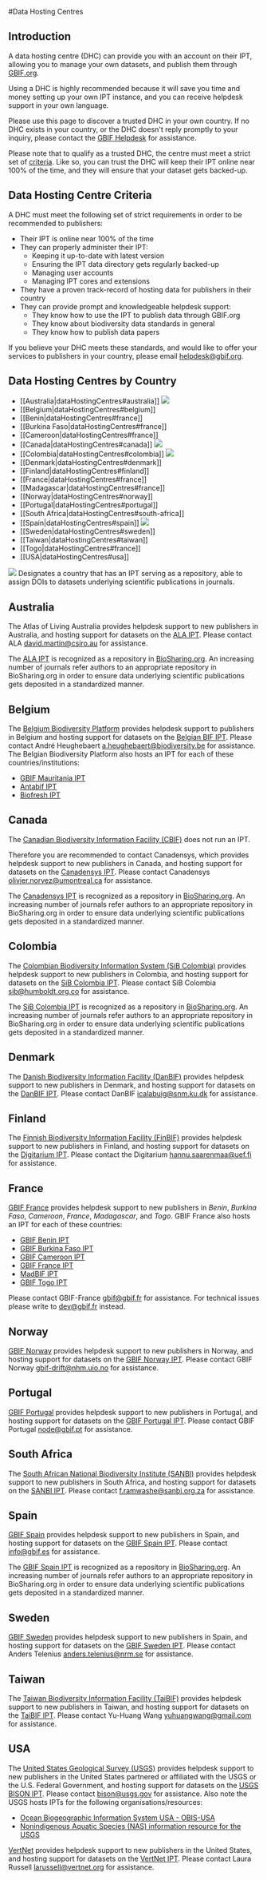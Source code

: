 #Data Hosting Centres

## Introduction

A data hosting centre (DHC) can provide you with an account on their IPT, allowing you to manage your own datasets, and publish them through [GBIF.org](http://www.gbif.org).

Using a DHC is highly recommended because it will save you time and money setting up your own IPT instance, and you can receive helpdesk support in your own language. 

Please use this page to discover a trusted DHC in your own country. If no DHC exists in your country, or the DHC doesn't reply promptly to your inquiry, please contact the [GBIF Helpdesk](helpdesk@gbif.org) for assistance.  

Please note that to qualify as a trusted DHC, the centre must meet a strict set of [criteria](dataHostingCentres#data-hosting-centre-criteria). Like so, you can trust the DHC will keep their IPT online near 100% of the time, and they will ensure that your dataset gets backed-up. 

## Data Hosting Centre Criteria

A DHC must meet the following set of strict requirements in order to be recommended to publishers:  

- Their IPT is online near 100% of the time
- They can properly administer their IPT: 
  - Keeping it up-to-date with latest version
  - Ensuring the IPT data directory gets regularly backed-up
  - Managing user accounts
  - Managing IPT cores and extensions
- They have a proven track-record of hosting data for publishers in their country
- They can provide prompt and knowledgeable helpdesk support:
  - They know how to use the IPT to publish data through GBIF.org
  - They know about biodiversity data standards in general
  - They know how to publish data papers

If you believe your DHC meets these standards, and would like to offer your services to publishers in your country, please email <helpdesk@gbif.org>.

## Data Hosting Centres by Country

- [[Australia|dataHostingCentres#australia]] <img src='https://github.com/gbif/ipt/wiki/gbif-ipt-docs/screenshots/star_16.png' />
- [[Belgium|dataHostingCentres#belgium]] 
- [[Benin|dataHostingCentres#france]] 
- [[Burkina Faso|dataHostingCentres#france]]
- [[Cameroon|dataHostingCentres#france]]
- [[Canada|dataHostingCentres#canada]] <img src='https://github.com/gbif/ipt/wiki/gbif-ipt-docs/screenshots/star_16.png' />
- [[Colombia|dataHostingCentres#colombia]] <img src='https://github.com/gbif/ipt/wiki/gbif-ipt-docs/screenshots/star_16.png' />
- [[Denmark|dataHostingCentres#denmark]]
- [[Finland|dataHostingCentres#finland]]
- [[France|dataHostingCentres#france]]
- [[Madagascar|dataHostingCentres#france]]
- [[Norway|dataHostingCentres#norway]]
- [[Portugal|dataHostingCentres#portugal]]
- [[South Africa|dataHostingCentres#south-africa]]
- [[Spain|dataHostingCentres#spain]] <img src='https://github.com/gbif/ipt/wiki/gbif-ipt-docs/screenshots/star_16.png' /> 
- [[Sweden|dataHostingCentres#sweden]]
- [[Taiwan|dataHostingCentres#taiwan]]
- [[Togo|dataHostingCentres#france]]
- [[USA|dataHostingCentres#usa]]

<img src='https://github.com/gbif/ipt/wiki/gbif-ipt-docs/screenshots/star_16.png' /> Designates a country that has an IPT serving as a repository, able to assign DOIs to datasets underlying scientific publications in journals.

## Australia

The Atlas of Living Australia provides helpdesk support to new publishers in Australia, and hosting support for datasets on the [ALA IPT](http://ipt.ala.org.au/). Please contact ALA <david.martin@csiro.au> for assistance. 

The [ALA IPT](http://ipt.ala.org.au/) is recognized as a repository in [BioSharing.org](https://biosharing.org/biodbcore-000852). An increasing number of journals refer authors to an appropriate repository in BioSharing.org in order to ensure data underlying scientific publications gets deposited in a standardized manner. 

## Belgium

The [Belgium Biodiversity Platform](http://www.biodiversity.be) provides helpdesk support to publishers in Belgium and hosting support for datasets on the [Belgian BIF IPT](http://ipt.biodiversity.be/). Please contact André Heughebaert <a.heughebaert@biodiversity.be> for assistance. The Belgian Biodiversity Platform also hosts an IPT for each of these countries/institutions:
+ [GBIF Mauritania IPT](http://ipt-mrbif.bebif.be/)
+ [Antabif IPT](http://ipt.biodiversity.aq/)
+ [Biofresh IPT](http://data.freshwaterbiodiversity.eu/ipt/)

## Canada

The [Canadian Biodiversity Information Facility (CBIF)](http://www.cbif.gc.ca/) does not run an IPT.  

Therefore you are recommended to contact Canadensys, which provides helpdesk support to new publishers in Canada, and hosting support for datasets on the [Canadensys IPT](http://data.canadensys.net/ipt). Please contact Canadensys <olivier.norvez@umontreal.ca> for assistance.

The [Canadensys IPT](http://data.canadensys.net/ipt) is recognized as a repository in [BioSharing.org](https://biosharing.org/biodbcore-000855). An increasing number of journals refer authors to an appropriate repository in BioSharing.org in order to ensure data underlying scientific publications gets deposited in a standardized manner. 

## Colombia

The [Colombian Biodiversity Information System (SiB Colombia)](http://www.sibcolombia.net/web/sib/home) provides helpdesk support to new publishers in Colombia, and hosting support for datasets on the [SiB Colombia IPT](http://ipt.sibcolombia.net/sib/). Please contact SiB Colombia <sib@humboldt.org.co> for assistance. 

The [SiB Colombia IPT](http://ipt.sibcolombia.net/sib/) is recognized as a repository in [BioSharing.org](https://biosharing.org/biodbcore-000856). An increasing number of journals refer authors to an appropriate repository in BioSharing.org in order to ensure data underlying scientific publications gets deposited in a standardized manner. 

## Denmark

The [Danish Biodiversity Information Facility (DanBIF)](http://danbif.dk/english/) provides helpdesk support to new publishers in Denmark, and hosting support for datasets on the [DanBIF IPT](http://danbif.au.dk/ipt/). Please contact DanBIF <icalabuig@snm.ku.dk> for assistance. 

## Finland

The [Finnish Biodiversity Information Facility (FinBIF)](http://laji.fi/?locale=en) provides helpdesk support to new publishers in Finland, and hosting support for datasets on the [Digitarium IPT](http://ipt.digitarium.fi/). Please contact the Digitarium <hannu.saarenmaa@uef.fi> for assistance. 

## France

[GBIF France](http://www.gbif.fr/) provides helpdesk support to new publishers in *Benin*, *Burkina Faso*, *Cameroon*, *France*, *Madagascar*, and *Togo*. GBIF France also hosts an IPT for each of these countries:

+ [GBIF Benin IPT](http://lis-02.snv.jussieu.fr/ipt_benin/)
+ [GBIF Burkina Faso IPT](http://lis-02.snv.jussieu.fr/ipt_burkina/)
+ [GBIF Cameroon IPT](http://lis-02.snv.jussieu.fr/ipt_cameroun/)
+ [GBIF France IPT](http://www.gbif.fr/ipt/)
+ [MadBIF IPT](http://www.gbif.fr/ipt_madagascar/)
+ [GBIF Togo IPT](http://lis-02.snv.jussieu.fr/ipt_togo/)

Please contact GBIF-France <gbif@gbif.fr> for assistance. For technical issues please write to <dev@gbif.fr> instead.

## Norway

[GBIF Norway](http://www.gbif.no/) provides helpdesk support to new publishers in Norway, and hosting support for datasets on the [GBIF Norway IPT](http://data.gbif.no/ipt/). Please contact GBIF Norway <gbif-drift@nhm.uio.no> for assistance.

## Portugal

[GBIF Portugal](http://www.gbif.pt/) provides helpdesk support to new publishers in Portugal, and hosting support for datasets on the [GBIF Portugal IPT](http://ipt.gbif.pt/ipt/). Please contact GBIF Portugal <node@gbif.pt> for assistance. 

## South Africa

The [South African National Biodiversity Institute (SANBI)](http://www.sanbi.org/) provides helpdesk support to new publishers in South Africa, and hosting support for datasets on the [SANBI IPT](http://197.189.235.147:8080/iptsanbi/). Please contact <f.ramwashe@sanbi.org.za> for assistance. 

## Spain

[GBIF Spain](http://www.gbif.es/) provides helpdesk support to new publishers in Spain, and hosting support for datasets on the [GBIF Spain IPT](http://www.gbif.es/ipt/). Please contact <info@gbif.es> for assistance. 

The [GBIF Spain IPT](http://www.gbif.es/ipt/) is recognized as a repository in [BioSharing.org](https://biosharing.org/biodbcore-000854). An increasing number of journals refer authors to an appropriate repository in BioSharing.org in order to ensure data underlying scientific publications gets deposited in a standardized manner.

## Sweden

[GBIF Sweden](http://www.gbif.se/) provides helpdesk support to new publishers in Spain, and hosting support for datasets on the [GBIF Sweden IPT](http://www.gbif.se/ipt/). Please contact Anders Telenius <anders.telenius@nrm.se> for assistance.

## Taiwan

The [Taiwan Biodiversity Information Facility (TaiBIF)](http://www.taibif.tw/en) provides helpdesk support to new publishers in Taiwan, and hosting support for datasets on the [TaiBIF IPT](http://taibif.tw/ipt/). Please contact Yu-Huang Wang <yuhuangwang@gmail.com> for assistance. 

## USA

The [United States Geological Survey (USGS)](http://www.usgs.gov/) provides helpdesk support to new publishers in the United States partnered or affiliated with the USGS or the U.S. Federal Government, and hosting support for datasets on the [USGS BISON IPT](http://ipt.vertnet.org/). Please contact <bison@usgs.gov> for assistance. Also note the USGS hosts IPTs for the following organisations/resources:
+ [Ocean Biogeographic Information System USA - OBIS-USA](https://www1.usgs.gov/obis-usa/ipt/)
+ [Nonindigenous Aquatic Species (NAS) information resource for the USGS](https://nas.er.usgs.gov/ipt/)


[VertNet](http://vertnet.org/) provides helpdesk support to new publishers in the United States, and hosting support for datasets on the [VertNet IPT](http://ipt.vertnet.org/). Please contact Laura Russell <larussell@vertnet.org> for assistance. 